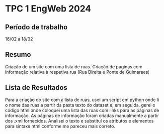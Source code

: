 # TPC 1 EngWeb 2024
## Período de trabalho
16/02 a 18/02
## Resumo
Criação de um site com uma lista de ruas.
Criação de páginas com informação relativa à respetiva rua (Rua Direita e Ponte de Guimaraes)
## Lista de Resultados
Para a criação do site com a lista de ruas, usei um script em python onde li o nome das ruas a partir da pasta texto do dataset e, em seguida, gerei o código html onde coloquei uma lista das ruas com links para as páginas de informação.
As páginas de informação foram criadas manualmente a partir dos .xml fornecidos. Analisei o texto e substituí os atributos e elementos para sintaxe html conforme me pareceu mais correto.
